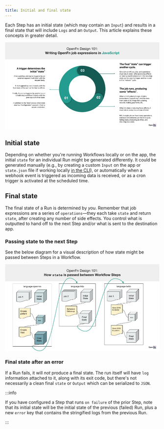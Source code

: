 ```yaml
---
title: Initial and final state
---
```


Each Step has an initial state (which may contain an `Input`) and results in a
final state that will include `Logs` and an `Output`. This article explains
these concepts in greater detail.

![Job State Overview](/img/state-javascript.png)

## Initial state

Depending on whether you're running Workflows locally or on the app, the initial
`state` for an individual Run might be generated differently. It could be
generated manually (e.g., by creating a custom `Input` on the app or
`state.json` file if working locally
[in the CLI](/docs/build-for-developers/cli-intro.md)), or automatically when a
webhook event is triggered as incoming data is received, or as a cron trigger is
activated at the scheduled time.

## Final state

The final state of a Run is determined by _you_. Remember that job expressions
are a series of `operations`—they each take `state` and return `state`, after
creating any number of side effects. You control what is outputted to hand off
to the next Step and/or what is sent to the destination app.

### Passing state to the next Step

See the below diagram for a visual description of how state might be passed between
Steps in a Workflow.

![Passing State](/img/passing-state-steps.png)

### Final state after an error

If a Run fails, it will _not_ produce a final state. The run itself will have
`log` information attached to it, along with its exit code, but there's not
necessarily a clean final `state` or `Output` which can be serialized to `JSON`.

:::info

If you have configured a Step that runs `on failure` of the prior Step, note
that its initial state will be the initial state of the previous (failed) Run,
plus a new `error` key that contains the stringified logs from the previous Run.

:::
